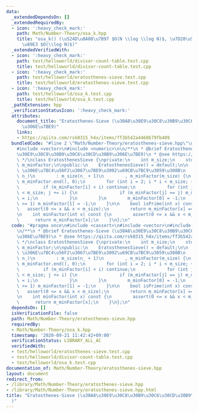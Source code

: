 ```yaml
---
data:
  _extendedDependsOn: []
  _extendedRequiredBy:
  - icon: ':heavy_check_mark:'
    path: Math/Number-Theory/osa_k.hpp
    title: "osa_k() (\u524D\u8A08\u7B97 $O(N \\log \\log N)$, \u7D20\u56E0\u6570\u5206\
      \u89E3 $O(\\log N)$)"
  _extendedVerifiedWith:
  - icon: ':heavy_check_mark:'
    path: test/helloworld/divisor-count-table.test.cpp
    title: test/helloworld/divisor-count-table.test.cpp
  - icon: ':heavy_check_mark:'
    path: test/helloworld/eratosthenes-sieve.test.cpp
    title: test/helloworld/eratosthenes-sieve.test.cpp
  - icon: ':heavy_check_mark:'
    path: test/helloworld/osa_k.test.cpp
    title: test/helloworld/osa_k.test.cpp
  _pathExtension: hpp
  _verificationStatusIcon: ':heavy_check_mark:'
  attributes:
    document_title: "Eratosthenes-Sieve (\u30A8\u30E9\u30C8\u30B9\u30C6\u30CD\u30B9\
      \u306E\u7BE9)"
    links:
    - https://qiita.com/rsk0315_h4x/items/ff3b542a4468679fb409
  bundledCode: "#line 2 \"Math/Number-Theory/eratosthenes-sieve.hpp\"\n#include <cassert>\n\
    #include <vector>\n#include <numeric>\n\n/**\n * @brief Eratosthenes-Sieve (\u30A8\
    \u30E9\u30C8\u30B9\u30C6\u30CD\u30B9\u306E\u7BE9)\n * @see https://qiita.com/rsk0315_h4x/items/ff3b542a4468679fb409\n\
    \ */\nclass EratosthenesSieve {\nprivate:\n    int m_size;\n    std::vector<int>\
    \ m_minFactor;\n\npublic:\n    EratosthenesSieve() = default;\n\n    // [0, n]\
    \ \u306E\u7BC4\u56F2\u3067\u7BE9\u3092\u69CB\u7BC9\u3059\u308B\n    explicit EratosthenesSieve(int\
    \ n_)\n        : m_size(n_ + 1)\n        , m_minFactor(m_size) {\n        std::iota(m_minFactor.begin(),\
    \ m_minFactor.end(), 0);\n        for (int i = 2; i * i < m_size; ++i) {\n   \
    \         if (m_minFactor[i] < i) continue;\n            for (int j = i * i; j\
    \ < m_size; j += i) {\n                if (m_minFactor[j] == j) m_minFactor[j]\
    \ = i;\n            }\n        }\n        m_minFactor[0] = -1;\n        if (n_\
    \ >= 1) m_minFactor[1] = -1;\n    }\n\n    bool isPrime(int x) const {\n     \
    \   assert(0 <= x && x < m_size);\n        return m_minFactor[x] == x;\n    }\n\
    \n    int minFactor(int x) const {\n        assert(0 <= x && x < m_size);\n  \
    \      return m_minFactor[x];\n    }\n};\n"
  code: "#pragma once\n#include <cassert>\n#include <vector>\n#include <numeric>\n\
    \n/**\n * @brief Eratosthenes-Sieve (\u30A8\u30E9\u30C8\u30B9\u30C6\u30CD\u30B9\
    \u306E\u7BE9)\n * @see https://qiita.com/rsk0315_h4x/items/ff3b542a4468679fb409\n\
    \ */\nclass EratosthenesSieve {\nprivate:\n    int m_size;\n    std::vector<int>\
    \ m_minFactor;\n\npublic:\n    EratosthenesSieve() = default;\n\n    // [0, n]\
    \ \u306E\u7BC4\u56F2\u3067\u7BE9\u3092\u69CB\u7BC9\u3059\u308B\n    explicit EratosthenesSieve(int\
    \ n_)\n        : m_size(n_ + 1)\n        , m_minFactor(m_size) {\n        std::iota(m_minFactor.begin(),\
    \ m_minFactor.end(), 0);\n        for (int i = 2; i * i < m_size; ++i) {\n   \
    \         if (m_minFactor[i] < i) continue;\n            for (int j = i * i; j\
    \ < m_size; j += i) {\n                if (m_minFactor[j] == j) m_minFactor[j]\
    \ = i;\n            }\n        }\n        m_minFactor[0] = -1;\n        if (n_\
    \ >= 1) m_minFactor[1] = -1;\n    }\n\n    bool isPrime(int x) const {\n     \
    \   assert(0 <= x && x < m_size);\n        return m_minFactor[x] == x;\n    }\n\
    \n    int minFactor(int x) const {\n        assert(0 <= x && x < m_size);\n  \
    \      return m_minFactor[x];\n    }\n};\n"
  dependsOn: []
  isVerificationFile: false
  path: Math/Number-Theory/eratosthenes-sieve.hpp
  requiredBy:
  - Math/Number-Theory/osa_k.hpp
  timestamp: '2020-09-21 11:42:42+09:00'
  verificationStatus: LIBRARY_ALL_AC
  verifiedWith:
  - test/helloworld/eratosthenes-sieve.test.cpp
  - test/helloworld/divisor-count-table.test.cpp
  - test/helloworld/osa_k.test.cpp
documentation_of: Math/Number-Theory/eratosthenes-sieve.hpp
layout: document
redirect_from:
- /library/Math/Number-Theory/eratosthenes-sieve.hpp
- /library/Math/Number-Theory/eratosthenes-sieve.hpp.html
title: "Eratosthenes-Sieve (\u30A8\u30E9\u30C8\u30B9\u30C6\u30CD\u30B9\u306E\u7BE9\
  )"
---
```

